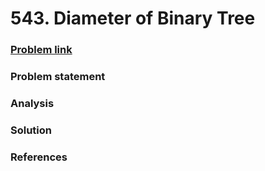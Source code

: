 # 543. Diameter of Binary Tree

### [Problem link](https://leetcode.com/problems/diameter-of-binary-tree/)

### Problem statement

### Analysis

### Solution

### References

